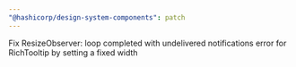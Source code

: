 ```yaml
---
"@hashicorp/design-system-components": patch
---
```


Fix ResizeObserver: loop completed with undelivered notifications error for RichTooltip by setting a fixed width
